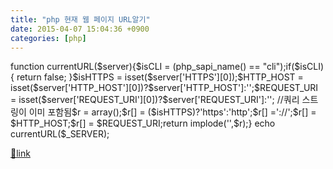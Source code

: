 ```yaml
---
title: "php 현재 웹 페이지 URL알기"
date: 2015-04-07 15:04:36 +0900
categories: [php]
---
```


function currentURL($server){$isCLI = (php_sapi_name() == "cli");if($isCLI){ return false; }$isHTTPS = isset($server['HTTPS'][0]);$HTTP_HOST = isset($server['HTTP_HOST'][0])?$server['HTTP_HOST']:'';$REQUEST_URI = isset($server['REQUEST_URI'][0])?$server['REQUEST_URI']:''; //쿼리 스트링이 이미 포함됨$r = array();$r[] = ($isHTTPS)?'https':'http';$r[] ='://';$r[] = $HTTP_HOST;$r[] = $REQUEST_URI;return implode('',$r);}  
echo currentURL($_SERVER);


[🔗link](http://www.mins01.com/mh/tech/read/931)